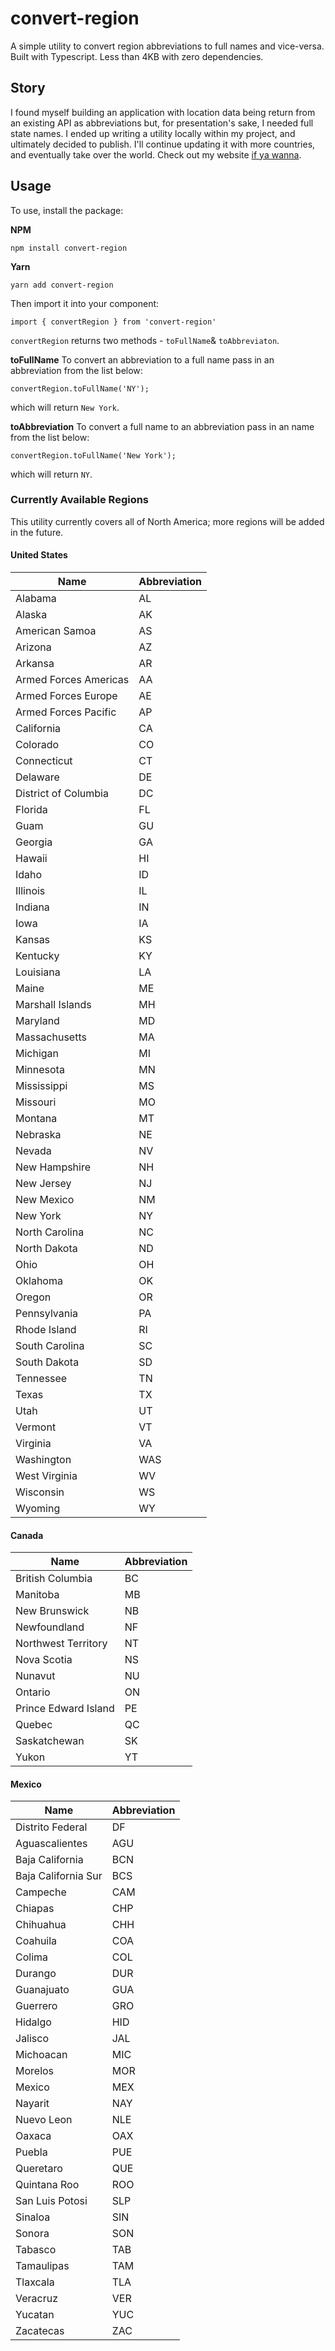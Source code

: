 # convert-region

A simple utility to convert region abbreviations to full names and vice-versa. Built with Typescript. Less than 4KB with zero dependencies.
  
## Story

I found myself building an application with location data being return from an existing API as abbreviations but, for presentation's sake, I needed full state names. I ended up writing a utility locally within my project, and ultimately decided to publish. I'll continue updating it with more countries, and eventually take over the world. Check out my website [if ya wanna](https://jessewinton.works).

## Usage

To use, install the package:

**NPM**

    npm install convert-region

**Yarn**

    yarn add convert-region

Then import it into your component:

    import { convertRegion } from 'convert-region'

`convertRegion` returns two methods - `toFullName`& `toAbbreviaton`. 

**toFullName**
To convert an abbreviation to a full name pass in an abbreviation from the list below:

	convertRegion.toFullName('NY');

which will return `New York`.  

**toAbbreviation**
To convert a full name to an abbreviation pass in an name from the list below:

	convertRegion.toFullName('New York');

which will return `NY`.  

### Currently Available Regions

This utility currently covers all of North America; more regions will be added in the future.

#### United States

| Name            | Abbreviation |
|-----------------|--------------|
| Alabama | AL |
| Alaska | AK |
| American Samoa | AS |
| Arizona | AZ |
| Arkansa | AR |
| Armed Forces Americas | AA|
| Armed Forces Europe | AE|
| Armed Forces Pacific | AP |
| California | CA|
| Colorado | CO|
| Connecticut | CT|
| Delaware | DE|
| District of Columbia | DC|
| Florida | FL|
| Guam | GU|
| Georgia | GA|
| Hawaii | HI|
| Idaho | ID|
| Illinois | IL|
| Indiana | IN|
| Iowa | IA |
| Kansas | KS |
| Kentucky | KY |
| Louisiana | LA |
| Maine | ME |
| Marshall Islands | MH |
| Maryland | MD |
| Massachusetts | MA |
| Michigan | MI |
| Minnesota | MN |
| Mississippi | MS |
| Missouri | MO |
| Montana | MT |
| Nebraska | NE |
| Nevada | NV |
| New Hampshire | NH |
| New Jersey | NJ |
| New Mexico | NM |
| New York | NY |
| North Carolina | NC |
| North Dakota | ND |
| Ohio | OH |
| Oklahoma | OK |
| Oregon | OR |
| Pennsylvania | PA |
| Rhode Island | RI |
| South Carolina | SC |
| South Dakota | SD |
| Tennessee | TN |
| Texas | TX |
| Utah | UT |
| Vermont | VT |
| Virginia | VA |
| Washington | WAS |
| West Virginia | WV |
| Wisconsin | WS |
| Wyoming | WY |
  

#### Canada
|Name| Abbreviation  |
|--|--|
| British Columbia | BC |
| Manitoba | MB |
| New Brunswick | NB |
| Newfoundland | NF |
| Northwest Territory | NT |
| Nova Scotia | NS |
| Nunavut | NU |
| Ontario | ON |
| Prince Edward Island | PE |
| Quebec | QC |
| Saskatchewan | SK |
| Yukon | YT |

  

#### Mexico
|Name | Abbreviation |
|--|--|
|Distrito Federal  |  DF|
| Aguascalientes | AGU |
| Baja California | BCN |
| Baja California Sur | BCS |
| Campeche | CAM |
| Chiapas | CHP |
| Chihuahua | CHH |
| Coahuila | COA |
| Colima | COL |
| Durango | DUR |
| Guanajuato | GUA |
| Guerrero | GRO |
| Hidalgo | HID |
| Jalisco | JAL |
| Michoacan | MIC |
| Morelos | MOR |
| Mexico | MEX |
| Nayarit | NAY |
| Nuevo Leon | NLE |
| Oaxaca | OAX |
| Puebla | PUE |
| Queretaro | QUE |
| Quintana Roo | ROO |
| San Luis Potosi | SLP |
| Sinaloa | SIN |
| Sonora | SON |
| Tabasco | TAB |
| Tamaulipas | TAM |
| Tlaxcala | TLA |
| Veracruz | VER |
| Yucatan | YUC |
| Zacatecas | ZAC |